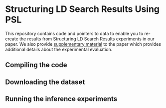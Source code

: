 # Structuring LD Search Results Using PSLThis repository contains code and pointers to data to enable you to re-create the results from  Structuring LD Search Results experiments in our paper. We also provide <a href="https://github.com/duhai-alshukaili/StructuringLDSearchResults/blob/master/experimental_note.pdf">supplementary material</a> to the paper which provides additional details about the experimental evaluation.## Compiling the code## Downloading the dataset## Running the inference experiments
